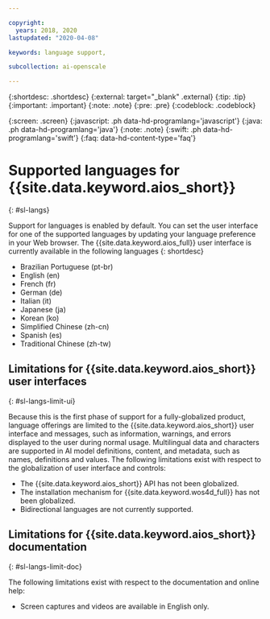 ```yaml
---

copyright:
  years: 2018, 2020
lastupdated: "2020-04-08"

keywords: language support, 

subcollection: ai-openscale

---
```


{:shortdesc: .shortdesc}
{:external: target="_blank" .external}
{:tip: .tip}
{:important: .important}
{:note: .note}
{:pre: .pre}
{:codeblock: .codeblock}

{:screen: .screen}
{:javascript: .ph data-hd-programlang='javascript'}
{:java: .ph data-hd-programlang='java'}
{:note: .note}
{:swift: .ph data-hd-programlang='swift'}
{:faq: data-hd-content-type='faq'}

# Supported languages for {{site.data.keyword.aios_short}}
{: #sl-langs}

Support for languages is enabled by default. You can set the user interface for one of the supported languages by updating your language preference in your Web browser. The {{site.data.keyword.aios_full}} user interface is currently available in the following languages 
{: shortdesc}

- Brazilian Portuguese (pt-br)
- English (en)
- French (fr)
- German (de)
- Italian (it)
- Japanese (ja)
- Korean (ko)
- Simplified Chinese (zh-cn)
- Spanish (es)
- Traditional Chinese (zh-tw)

## Limitations for {{site.data.keyword.aios_short}} user interfaces
{: #sl-langs-limit-ui}

Because this is the first phase of support for a fully-globalized product, language offerings are limited to the {{site.data.keyword.aios_short}} user interface and messages, such as information, warnings, and errors displayed to the user during normal usage. Multilingual data and characters are supported in AI model definitions, content, and metadata, such as names, definitions and values. The following limitations exist with respect to the globalization of user interface and controls:

- The {{site.data.keyword.aios_short}} API has not been globalized.
- The installation mechanism for {{site.data.keyword.wos4d_full}} has not been globalized.
- Bidirectional languages are not currently supported.

## Limitations for {{site.data.keyword.aios_short}} documentation
{: #sl-langs-limit-doc}

The following limitations exist with respect to the documentation and online help:

- Screen captures and videos are available in English only.


